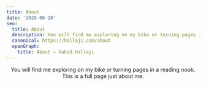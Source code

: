 ```yaml
---
title: About
date: '2020-08-28'
seo:
  title: About
  description: You will find me exploring on my bike or turning pages in a reading nook. This is a full page just about me.
  canonical: https://hallaji.com/about
  openGraph:
    title: About — Vahid Hallaji
---
```

<p align="center">
  You will find me exploring on my bike or turning pages in a reading nook.<br />
  This is a full page just about me.
</p>
